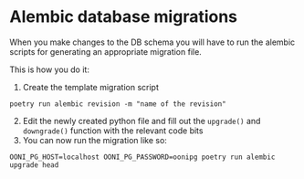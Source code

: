 # Alembic database migrations

When you make changes to the DB schema you will have to run the alembic scripts for generating an appropriate migration file.

This is how you do it:

1. Create the template migration script
```
poetry run alembic revision -m "name of the revision"
```
2. Edit the newly created python file and fill out the `upgrade()` and `downgrade()` function with the relevant code bits
3. You can now run the migration like so:
```
OONI_PG_HOST=localhost OONI_PG_PASSWORD=oonipg poetry run alembic upgrade head
```


